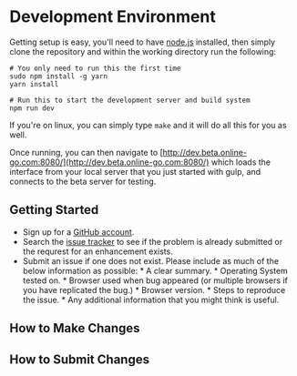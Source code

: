 # Development Environment

Getting setup is easy, you'll need to have [node.js](https://nodejs.org/) installed,
then simply clone the repository and within the working directory run the following:

```
# You only need to run this the first time
sudo npm install -g yarn
yarn install

# Run this to start the development server and build system
npm run dev
```

If you're on linux, you can simply type `make` and it will do all this for you as well.

Once running, you can then navigate to [http://dev.beta.online-go.com:8080/](http://dev.beta.online-go.com:8080/)
which loads the interface from your local server that you just started with gulp, and 
connects to the beta server for testing.

## Getting Started
* Sign up for a [GitHub account](https://github.com/signup/free).
* Search the [issue tracker](https://github.com/online-go/online-go.com/issues) to see if the problem is already submitted or the requrest for an enhancement exists.
* Submit an issue if one does not exist.
	Please include as much of the below information as possible:
		* A clear summary.
		* Operating System tested on.
		* Browser used when bug appeared (or multiple browsers if you have replicated the bug.)
		* Browser version.
		* Steps to reproduce the issue.
		* Any additional information that you might think is useful.

## How to Make Changes

## How to Submit Changes
